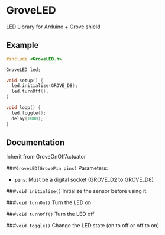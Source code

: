 # GroveLED
LED Library for Arduino + Grove shield

## Example
```c++
#include <GroveLED.h>

GroveLED led;

void setup() {
  led.initialize(GROVE_D8);
  led.turnOff();
}

void loop() {
  led.toggle();
  delay(1000);
}
```

## Documentation
Inherit from GroveOnOffActuator

###`GroveLED(GrovePin pins)`
Parameters:
- `pins`: Must be a digital socket (GROVE_D2 to GROVE_D8)

###`void initialize()`
Initialize the sensor before using it.

###`void turnOn()`
Turn the LED on

###`void turnOff()`
Turn the LED off

###`void toggle()`
Change the LED state (on to off or off to on)